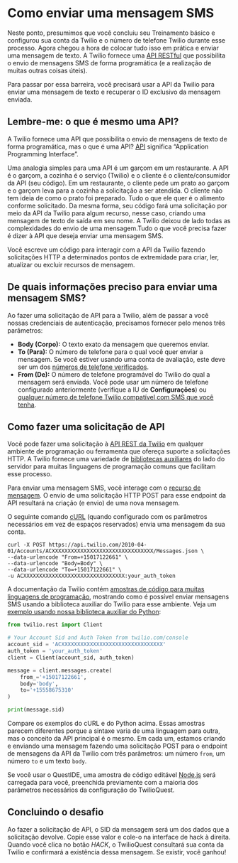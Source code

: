 # Como enviar uma mensagem SMS

Neste ponto, presumimos que você concluiu seu Treinamento básico e configurou sua conta da Twilio e o número de telefone Twilio durante esse processo. Agora chegou a hora de colocar tudo isso em prática e enviar uma mensagem de texto. A Twilio fornece uma [API RESTful](https://www.twilio.com/docs/sms/api) que possibilita o envio de mensagens SMS de forma programática (e a realização de muitas outras coisas úteis).

Para passar por essa barreira, você precisará usar a API da Twilio para enviar uma mensagem de texto e recuperar o ID exclusivo da mensagem enviada.

## Lembre-me: o que é mesmo uma API?

A Twilio fornece uma API que possibilita o envio de mensagens de texto de forma programática, mas o que é uma API? [API](https://www.twilio.com/docs/glossary/what-is-an-api) significa “Application Programming Interface”.

Uma analogia simples para uma API é um garçom em um restaurante. A API é o garçom, a cozinha é o serviço (Twilio) e o cliente é o cliente/consumidor da API (seu código). Em um restaurante, o cliente pede um prato ao garçom e o garçom leva para a cozinha a solicitação a ser atendida. O cliente não tem ideia de como o prato foi preparado. Tudo o que ele quer é o alimento conforme solicitado. Da mesma forma, seu código fará uma solicitação por meio da API da Twilio para algum recurso, nesse caso, criando uma mensagem de texto de saída em seu nome. A Twilio deixou de lado todas as complexidades do envio de uma mensagem.Tudo o que você precisa fazer é dizer à API que deseja enviar uma mensagem SMS.

Você escreve um código para interagir com a API da Twilio fazendo solicitações HTTP a determinados pontos de extremidade para criar, ler, atualizar ou excluir recursos de mensagem.

## De quais informações preciso para enviar uma mensagem SMS?

Ao fazer uma solicitação de API para a Twilio, além de passar a você nossas credenciais de autenticação, precisamos fornecer pelo menos três parâmetros:

- **Body (Corpo):** O texto exato da mensagem que queremos enviar.
- **To (Para):** O número de telefone para o qual você quer enviar a mensagem. Se você estiver usando uma conta de avaliação, este deve ser um dos [números de telefone verificados](https://www.twilio.com/console/phone-numbers/verified).
- **From (De):** O número de telefone programável do Twilio do qual a mensagem será enviada. Você pode usar um número de telefone configurado anteriormente (verifique a IU de **Configurações**) ou [qualquer número de telefone Twilio compatível com SMS que você tenha](https://www.twilio.com/console/phone-numbers/incoming).

## Como fazer uma solicitação de API

Você pode fazer uma solicitação à [API REST da Twilio](https://www.twilio.com/docs/sms/api) em qualquer ambiente de programação ou ferramenta que ofereça suporte a solicitações HTTP. A Twilio fornece uma variedade de [bibliotecas auxiliares](https://www.twilio.com/docs/libraries) do lado do servidor para muitas linguagens de programação comuns que facilitam esse processo.

Para enviar uma mensagem SMS, você interage com o [recurso de mensagem](https://www.twilio.com/docs/sms/api/message-resource). O envio de uma solicitação HTTP POST para esse endpoint da API resultará na criação (e envio) de uma nova mensagem.

O seguinte comando [cURL](https://curl.haxx.se/docs/manual.html) (quando configurado com os parâmetros necessários em vez de espaços reservados) envia uma mensagem da sua conta.

```
curl -X POST https://api.twilio.com/2010-04-01/Accounts/ACXXXXXXXXXXXXXXXXXXXXXXXXXXXXXXXX/Messages.json \
--data-urlencode "From=+15017122661" \
--data-urlencode "Body=Body" \
--data-urlencode "To=+15017122661" \
-u ACXXXXXXXXXXXXXXXXXXXXXXXXXXXXXXXX:your_auth_token
```

A documentação da Twilio contém [amostras de código para muitas linguagens de programação](https://www.twilio.com/docs/sms/api/message-resource#create-a-message-resource), mostrando como é possível enviar mensagens SMS usando a biblioteca auxiliar do Twilio para esse ambiente. Veja um [exemplo usando nossa biblioteca auxiliar do Python](https://www.twilio.com/docs/sms/api/message-resource?code-sample=code-create-a-message&code-language=Python&code-sdk-version=6.x):

```python
from twilio.rest import Client

# Your Account Sid and Auth Token from twilio.com/console
account_sid = 'ACXXXXXXXXXXXXXXXXXXXXXXXXXXXXXXXX'
auth_token = 'your_auth_token'
client = Client(account_sid, auth_token)

message = client.messages.create(
    from_='+15017122661',
    body='body',
    to='+15558675310'
)

print(message.sid)
```

Compare os exemplos do cURL e do Python acima. Essas amostras parecem diferentes porque a sintaxe varia de uma linguagem para outra, mas o conceito da API principal é o mesmo. Em cada um, estamos criando e enviando uma mensagem fazendo uma solicitação POST para o endpoint de mensagens da API da Twilio com três parâmetros: um número `from`, um número `to` e um texto `body`.

Se você usar o QuestIDE, uma amostra de código editável [Node.js](https://nodejs.org/) será carregada para você, preenchida previamente com a maioria dos parâmetros necessários da configuração do TwilioQuest.

## Concluindo o desafio

Ao fazer a solicitação de API, o SID da mensagem será um dos dados que a solicitação devolve. Copie esse valor e cole-o na interface de hack à direita. Quando você clica no botão *HACK*, o TwilioQuest consultará sua conta da Twilio e confirmará a existência dessa mensagem. Se existir, você ganhou!